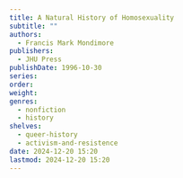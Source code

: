 ```yaml
---
title: A Natural History of Homosexuality
subtitle: ""
authors:
  - Francis Mark Mondimore
publishers:
  - JHU Press
publishDate: 1996-10-30
series: 
order: 
weight: 
genres:
  - nonfiction
  - history
shelves:
  - queer-history
  - activism-and-resistence
date: 2024-12-20 15:20
lastmod: 2024-12-20 15:20
---
```

